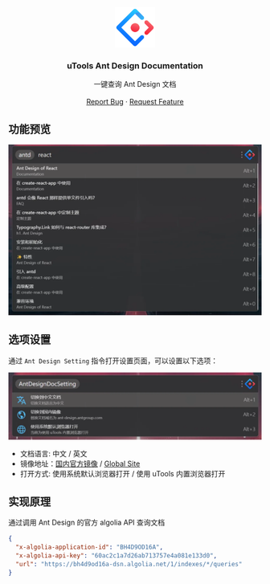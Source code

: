 <div align="center">
  <a href="https://github.com/Jkker/utools-ant-design-docs">
    <img src="https://github.com/Jkker/utools-ant-design-docs/raw/main/src/ant-design.png" alt="Logo" width="80" height="80">
  </a>
  <h3 align="center">uTools Ant Design Documentation</h3>
  <p align="center">
    一键查询 Ant Design 文档
    <br />
    <br />
    <a href="https://github.com/Jkker/utools-ant-design-docs/issues">Report Bug</a>
    ·
    <a href="https://github.com/Jkker/utools-ant-design-docs/issues">Request Feature</a>
  </p>
</div>

## 功能预览
![Preview](https://raw.githubusercontent.com/Jkker/utools-ant-design-docs/main/docs/utools-ant-design-docs.webp)


## 选项设置

通过 `Ant Design Setting` 指令打开设置页面，可以设置以下选项：

![Setting](https://raw.githubusercontent.com/Jkker/utools-ant-design-docs/main/docs/utools-ant-design-docs-settings.webp)

- 文档语言: 中文 / 英文
- 镜像地址：[国内官方镜像](https://ant-design.antgroup.com/) / [Global Site](https://ant.design)
- 打开方式: 使用系统默认浏览器打开 / 使用 uTools 内置浏览器打开


## 实现原理

通过调用 Ant Design 的官方 algolia API 查询文档

```json
{
  "x-algolia-application-id": "BH4D9OD16A",
  "x-algolia-api-key": "60ac2c1a7d26ab713757e4a081e133d0",
  "url": "https://bh4d9od16a-dsn.algolia.net/1/indexes/*/queries"
}
```

